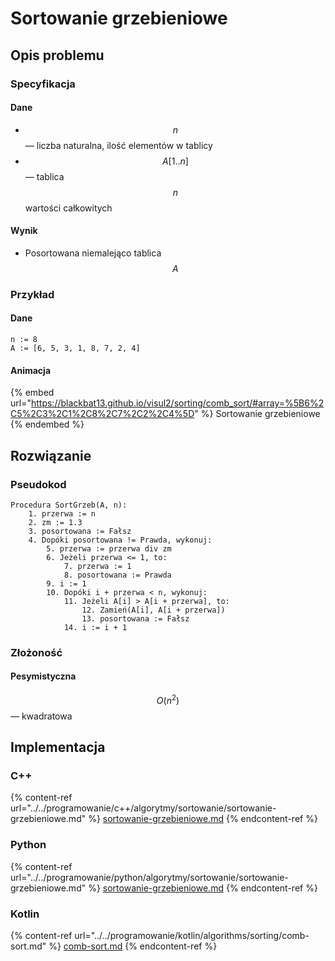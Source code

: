 # Sortowanie grzebieniowe

## Opis problemu

### Specyfikacja

#### Dane

* $$n$$ — liczba naturalna, ilość elementów w tablicy
* $$A[1..n]$$ — tablica $$n$$ wartości całkowitych

#### Wynik

* Posortowana niemalejąco tablica $$A$$

### **Przykład**

#### Dane

```
n := 8
A := [6, 5, 3, 1, 8, 7, 2, 4]
```

#### Animacja

{% embed url="https://blackbat13.github.io/visul2/sorting/comb_sort/#array=%5B6%2C5%2C3%2C1%2C8%2C7%2C2%2C4%5D" %}
Sortowanie grzebieniowe
{% endembed %}

## Rozwiązanie

### Pseudokod

```
Procedura SortGrzeb(A, n):
    1. przerwa := n
    2. zm := 1.3
    3. posortowana := Fałsz
    4. Dopóki posortowana != Prawda, wykonuj:
        5. przerwa := przerwa div zm
        6. Jeżeli przerwa <= 1, to:
            7. przerwa := 1
            8. posortowana := Prawda
        9. i := 1
        10. Dopóki i + przerwa < n, wykonuj:
            11. Jeżeli A[i] > A[i + przerwa], to:
                12. Zamień(A[i], A[i + przerwa])
                13. posortowana := Fałsz
            14. i := i + 1
```

### Złożoność

#### Pesymistyczna

$$O(n^2)$$ — kwadratowa

## Implementacja

### C++

{% content-ref url="../../programowanie/c++/algorytmy/sortowanie/sortowanie-grzebieniowe.md" %}
[sortowanie-grzebieniowe.md](../../programowanie/c++/algorytmy/sortowanie/sortowanie-grzebieniowe.md)
{% endcontent-ref %}

### Python

{% content-ref url="../../programowanie/python/algorytmy/sortowanie/sortowanie-grzebieniowe.md" %}
[sortowanie-grzebieniowe.md](../../programowanie/python/algorytmy/sortowanie/sortowanie-grzebieniowe.md)
{% endcontent-ref %}

### Kotlin

{% content-ref url="../../programowanie/kotlin/algorithms/sorting/comb-sort.md" %}
[comb-sort.md](../../programowanie/kotlin/algorithms/sorting/comb-sort.md)
{% endcontent-ref %}